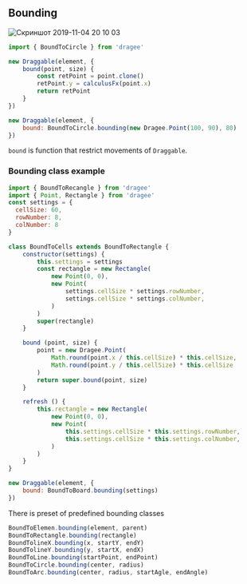 ## Bounding
![Скриншот 2019-11-04 20 10 03](https://user-images.githubusercontent.com/244409/68145781-36dd3500-ff3f-11e9-8ab2-5f0d22b1d448.png)

```javascript
import { BoundToCircle } from 'dragee'

new Draggable(element, {
    bound(point, size) {
        const retPoint = point.clone()
        retPoint.y = calculusFx(point.x)
        return retPoint
    }
})

new Draggable(element, {
    bound: BoundToCircle.bounding(new Dragee.Point(100, 90), 80)
})
```

`bound` is function that restrict movements of `Draggable`.

### Bounding class example

```javascript
import { BoundToRecangle } from 'dragee'
import { Point, Rectangle } from 'dragee'
const settings = {
  cellSize: 60,
  rowNumber: 8,
  colNumber: 8
}

class BoundToCells extends BoundToRectangle {
    constructor(settings) {
        this.settings = settings
        const rectangle = new Rectangle(
            new Point(0, 0),
            new Point(
                settings.cellSize * settings.rowNumber,
                settings.cellSize * settings.colNumber,
            )
        )
        super(rectangle)
    }

    bound (point, size) {
        point = new Dragee.Point(
            Math.round(point.x / this.cellSize) * this.cellSize,
            Math.round(point.y / this.cellSize) * this.cellSize
        )
        return super.bound(point, size)
    }

    refresh () {
        this.rectangle = new Rectangle(
            new Point(0, 0),
            new Point(
                this.settings.cellSize * this.settings.rowNumber,
                this.settings.cellSize * this.settings.colNumber,
            )
        )
    }
}

new Draggable(element, {
    bound: BoundToBoard.bounding(settings)
})
```

There is preset of predefined bounding classes
```javascript
BoundToElemen.bounding(element, parent)
BoundToRectangle.bounding(rectangle)
BoundTolineX.bounding(x, startY, endY)
BoundTolineY.bounding(y, startX, endX)
BoundToLine.bounding(startPoint, endPoint)
BoundToCircle.bounding(center, radius)
BoundToArc.bounding(center, radius, startAgle, endAngle)
```

